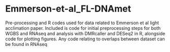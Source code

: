# Emmerson-et-al_FL-DNAmet
Pre-processing and R codes used for data related to Emmerson et al light acclimation paper.
Included is code for initial preprocessing steps for both WGBS and RNAseq and analysis with DMRcaller and DESeq2 in R, alongside code for plotting figures.
Any code relating to overlaps between dataset can be found in RNAseq


